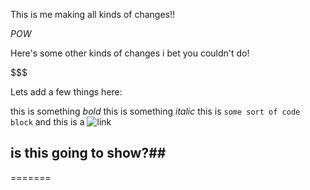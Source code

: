 This is me making all kinds of changes!!

*POW*

Here's some other kinds of changes i bet you couldn't do!

$$$

Lets add a few things here:

this is something *bold*
this is something <em>italic</em>
this is `some sort of code block`
and this is a ![link](http://google.com/ "Google link")

## is this going to show?##

=======